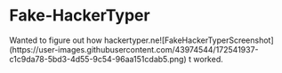 # Fake-HackerTyper
<p>Wanted to figure out how <a>hackertyper.ne![FakeHackerTyperScreenshot](https://user-images.githubusercontent.com/43974544/172541937-c1c9da78-5bd3-4d55-9c54-96aa151cdab5.png)
t</a> worked.</p>

